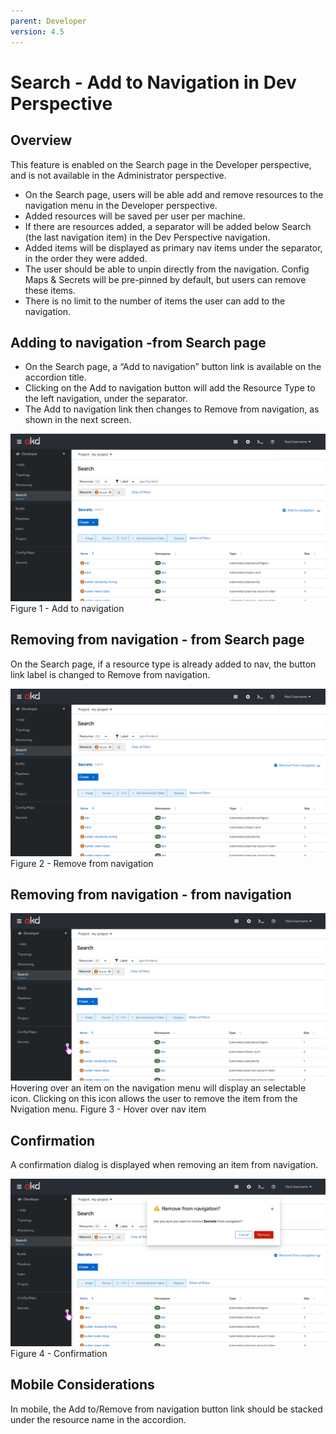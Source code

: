 ```yaml
---
parent: Developer
version: 4.5
---
```

# Search - Add to Navigation in Dev Perspective

## Overview
This feature is enabled on the Search page in the Developer perspective, and is not available in the Administrator perspective.

* On the Search page, users will be able add and remove resources to the navigation menu in the Developer perspective.
* Added resources will be saved per user per machine.
* If there are resources added, a separator will be added below Search (the last navigation item) in the Dev Perspective navigation.  
* Added items will be displayed as primary nav items under the separator, in the order they were added.
* The user should be able to unpin directly from the navigation.
Config Maps & Secrets will be pre-pinned by default, but users can remove these items.
* There is no limit to the number of items the user can add to the navigation.

## Adding to navigation -from Search page
* On the Search page, a “Add to navigation” button link is available on the accordion title.
* Clicking on the Add to navigation button will add the Resource Type to the left navigation, under the separator.
* The Add to navigation link then changes to Remove from navigation, as shown in the next screen.

![search-01](img/search-01.png)
Figure 1 - Add to navigation

## Removing from navigation - from Search page
On the Search page, if a resource type is already added to nav, the button link label is changed to Remove from navigation.

![search-02](img/search-02.png)
Figure 2 - Remove from navigation

## Removing from navigation - from navigation
![search-03](img/search-03.png)
Hovering over an item on the navigation menu will display an selectable icon.  Clicking on this icon allows the user to remove the item from the Nvigation menu.
Figure 3 - Hover over nav item

## Confirmation
A confirmation dialog is displayed when removing an item from navigation.

![search-04](img/search-04.png)
Figure 4 - Confirmation  

## Mobile Considerations
In mobile, the Add to/Remove from navigation button link should be stacked under the resource name in the accordion.
